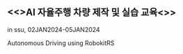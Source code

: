 <h2><b><&lt;>AI 자율주행 차량 제작 및 실습 교육<&gt;></b></h2>
in ssu, 02JAN2024-05JAN2024<br>

Autonomous Driving using RobokitRS
